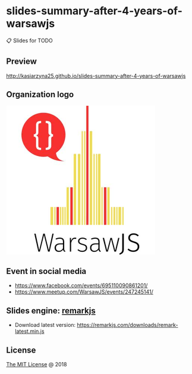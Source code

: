 # slides-summary-after-4-years-of-warsawjs

:clipboard: Slides for TODO

## Preview

<http://kasiarzyna25.github.io/slides-summary-after-4-years-of-warsawjs>

## Organization logo

![](./images/warsawjs/logo-white-400x400.jpg)

## Event in social media

* https://www.facebook.com/events/695110090861201/
* https://www.meetup.com/WarsawJS/events/247245141/

## Slides engine: [remarkjs](http://remarkjs.com)

* Download latest version: <https://remarkjs.com/downloads/remark-latest.min.js>

## License

[The MIT License](http://piecioshka.mit-license.org) @ 2018

